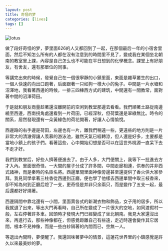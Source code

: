 ```yaml
---
layout: post
title: 奇怪的梦
categories: [lives]
tags: []
---
```


![lotus](http://blufiles.storage.live.com/y1p9h522AWHKXCHJCgJ-OaUIVghdF_clOAS7wilW6_1-FtmjYFnFvMQvhZzgqolzVgquozPKIxh2RQ)

做了段好奇怪的梦，夢里面626的人又都回到了一起，在那個最后一年的小宿舍里面，然后不知怎么所有的人都在沒有注意到的時間里不見了，變成我在某個坐北朝南的教室里上課，內容是自己怎么也不可能在平日想到的化學概念。課堂上有好朋友，有舍友，還有那單位的同事。 

等講完出來的時候，發覺自己在一個很寧靜的小鎮里面，東面是雜草叢生的出口，一個人快速的向出口跑著，后面跟著一只如狗一樣大小的兔子。中間是一片水塘和沼澤地，我看著西邊的時候，一排三四棟西方式的建筑，中間還有一間教常，面對著中間的沼澤荷田。 

于是就和朋友商量趁著還沒離開前的空闲到教堂那邊去看看。我們順著土路從南邊繞至西邊，西南拐角處還看到一片荷田，已經深秋，但荷葉還是翠綠無比。時令的關系，居然發現還有一朵黃綠色的荷花開著，好讓人心情愉悅。 

西邊路的右手邊是荷田，左邊也有一片，離我們稍遠一些，更遠些的地方則是一片非常大的清澈得讓人羡慕的游泳池，雖然天氣已經轉涼，但人還是好多，主要都是當地小鎮上的孩子們。看著這些，心中開始幻想是否可以在這世外桃源一直呆下去不走才好。 

我們到教堂后，好些人擠著便進去了。由于人多，大門便關上，我等下一批進去方才入內。里面很奇怪，一大間的屋子分成了許多間，中間走廊相連，供奉的并非西式諸神，而是秦時的名臣名將。西邊單間里面神像旁邊甚至還提供了香火供大家參拜。我見同學拿著三柱香從西邊到正廳，便也學了他樣去西邊單間中取三枝香來，卻不知為何到正廳后熄了一支，更奇怪是并非只余兩只，而是變作了五支一起，最后還都好好燒著。 

西邊隔間中靠北還有一小間，里面賣各式的新潮衣物和飾品，女子用的居多，所以我就退了出來，等出大門再看時，自己所在變成了一片很大的空地，如同渡假村一般，左右停著許多車。回頭時才發現大門已經變成了坐北朝南。我見大家還沒出來，再進行去，那些神像都在，但感覺距離自己有些遠，走近時還會變作其它居間，根本不見神像，而是一些白紗隔著的內間而已，空無一人。 

等退出內間時，夢便醒了。我還回味著夢中的情景，這蓮花世界里的小鎮感覺是許久以來最美妙的夢。